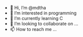 - 👋 Hi, I’m @mdtha
- 👀 I’m interested in programming
- 🌱 I’m currently learning C
- 💞️ I’m looking to collaborate on ...
- 📫 How to reach me ...

<!---
mdtha/mdtha is a ✨ special ✨ repository because its `README.md` (this file) appears on your GitHub profile.
You can click the Preview link to take a look at your changes.
--->
